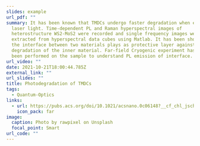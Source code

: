 ```yaml
---
slides: example
url_pdf: ""
summary: It has been known that TMDCs undergo faster degradation when exposed to
  laser light. Time-dependent PL and Raman hyperspectral images of
  heterostructure WS2-MoS2 were recorded and single frequency images were
  extracted from hyperspectral data cubes using Matlab. It has been shown that
  the interface between two materials plays as protective layer against
  degradation of the inner material. Far-field Cryogenic experiment has also
  been performed on the sample to understand PL emission of interface.
url_video: ""
date: 2021-10-21T18:00:44.785Z
external_link: ""
url_slides: ""
title: Photodegradation of TMDCs
tags:
  - Quantum-Optics
links:
  - url: https://pubs.acs.org/doi/10.1021/acsnano.0c06148?__cf_chl_jschl_tk__=pmd_Beo0Suqoju5HY0Po2MZO4ZZuWrQAVu2DNtBQztjPffE-1634839105-0-gqNtZGzNAiWjcnBszQuR
    icon_pack: far
image:
  caption: Photo by rawpixel on Unsplash
  focal_point: Smart
url_code: ""
---
```

